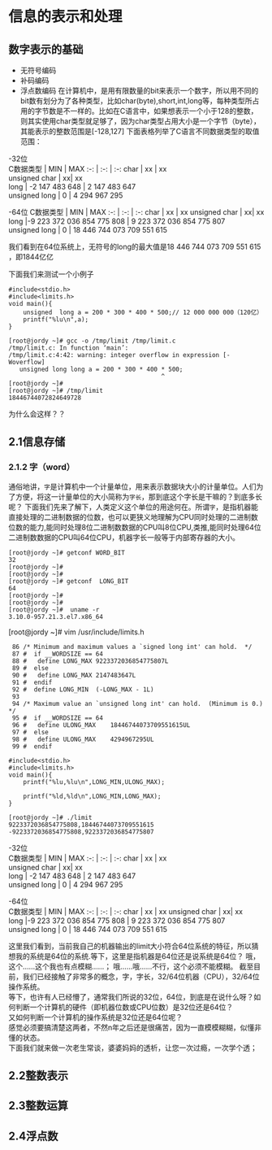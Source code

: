 # 信息的表示和处理
## 数字表示的基础
- 无符号编码
- 补码编码
- 浮点数编码 
在计算机中，是用有限数量的bit来表示一个数字，所以用不同的bit数有划分为了各种类型，比如char(byte),short,int,long等，每种类型所占用的字节数是不一样的。比如在C语言中，如果想表示一个小于128的整数，则其实使用char类型就足够了，因为char类型占用大小是一个字节（byte），其能表示的整数范围是[-128,127] 
下面表格列举了C语言不同数据类型的取值范围：   

-32位                
C数据类型 | MIN | MAX 
:-: | :-: | :-: 
char | xx | xx     
unsigned char | xx| xx         
long | -2 147 483 648 | 2 147 483 647    
unsigned long | 0 | 4 294 967 295     

-64位 
C数据类型 | MIN | MAX 
:-: | :-: | :-: 
char | xx | xx 
unsigned char | xx| xx         
long |-9 223 372 036 854 775 808 | 9 223 372 036 854 775 807    
unsigned long | 0 | 18 446 744 073 709 551 615     


我们看到在64位系统上，无符号的long的最大值是18 446 744 073 709 551 615 ，即1844亿亿 

下面我们来测试一个小例子
```
#include<stdio.h>
#include<limits.h>
void main(){
    unsigned  long a = 200 * 300 * 400 * 500;// 12 000 000 000（120亿）
    printf("%lu\n",a);
}    

[root@jordy ~]# gcc -o /tmp/limit /tmp/limit.c 
/tmp/limit.c: In function ‘main’:
/tmp/limit.c:4:42: warning: integer overflow in expression [-Woverflow]
   unsigned long long a = 200 * 300 * 400 * 500;
                                          ^
[root@jordy ~]# 
[root@jordy ~]# /tmp/limit 
18446744072824649728

```
为什么会这样？？ 

## 2.1信息存储
### 2.1.2 字（word）
通俗地讲，`字`是计算机中一个计量单位，用来表示数据块大小的计量单位。人们为了方便，将这一计量单位的大小简称为`字长`，那到底这个字长是干嘛的？到底多长呢？
下面我们先来了解下，人类定义这个单位的用途何在。所谓`字`，是指机器能直接处理的二进制数据的位数，也可以更狭义地理解为CPU同时处理的二进制数位数的能力,能同时处理8位二进制数数据的CPU叫8位CPU,类推,能同时处理64位二进制数数据的CPU叫64位CPU，机器字长一般等于内部寄存器的大小。

```
[root@jordy ~]# getconf WORD_BIT
32
[root@jordy ~]# 
[root@jordy ~]# 
[root@jordy ~]# getconf  LONG_BIT
64
[root@jordy ~]# 
[root@jordy ~]# 
[root@jordy ~]#  uname -r
3.10.0-957.21.3.el7.x86_64
```
[root@jordy ~]# vim /usr/include/limits.h
```
 86 /* Minimum and maximum values a `signed long int' can hold.  */
 87 #  if __WORDSIZE == 64
 88 #   define LONG_MAX 9223372036854775807L
 89 #  else
 90 #   define LONG_MAX 2147483647L
 91 #  endif
 92 #  define LONG_MIN  (-LONG_MAX - 1L)
 93 
 94 /* Maximum value an `unsigned long int' can hold.  (Minimum is 0.)  */
 95 #  if __WORDSIZE == 64
 96 #   define ULONG_MAX    18446744073709551615UL
 97 #  else
 98 #   define ULONG_MAX    4294967295UL
 99 #  endif
```
```
#include<stdio.h>
#include<limits.h>
void main(){
    printf("%lu,%lu\n",LONG_MIN,ULONG_MAX);

    printf("%ld,%ld\n",LONG_MIN,LONG_MAX);
}

[root@jordy ~]# ./limit 
9223372036854775808,18446744073709551615
-9223372036854775808,9223372036854775807
```
-32位                
C数据类型 | MIN | MAX 
:-: | :-: | :-: 
char | xx | xx     
unsigned char | xx| xx         
long | -2 147 483 648 | 2 147 483 647    
unsigned long | 0 | 4 294 967 295     

-64位   
C数据类型 | MIN | MAX 
:-: | :-: | :-: 
char | xx | xx 
unsigned char | xx| xx         
long |-9 223 372 036 854 775 808 | 9 223 372 036 854 775 807    
unsigned long | 0 | 18 446 744 073 709 551 615  

这里我们看到，当前我自己的机器输出的limit大小符合64位系统的特征，所以猜想我的系统是64位的系统.等下，这里是指机器是64位还是说系统是64位？
哦，这个……这个我也有点模糊……； 哦……哦……不行，这个必须不能模糊。
截至目前，我们已经接触了非常多的概念，字，字长，32/64位机器（CPU），32/64位操作系统。   
等下，也许有人已经懵了，通常我们所说的32位，64位，到底是在说什么呀？如何判断一个计算机的硬件（即机器位数或CPU位数）是32位还是64位？    
又如何判断一个计算机的操作系统是32位还是64位呢？     
感觉必须要搞清楚这两者，不然n年之后还是很痛苦，因为一直模模糊糊，似懂非懂的状态。     
下面我们就来做一次老生常谈，婆婆妈妈的透析，让您一次过瘾，一次学个透；            

## 2.2整数表示

## 2.3整数运算

## 2.4浮点数
